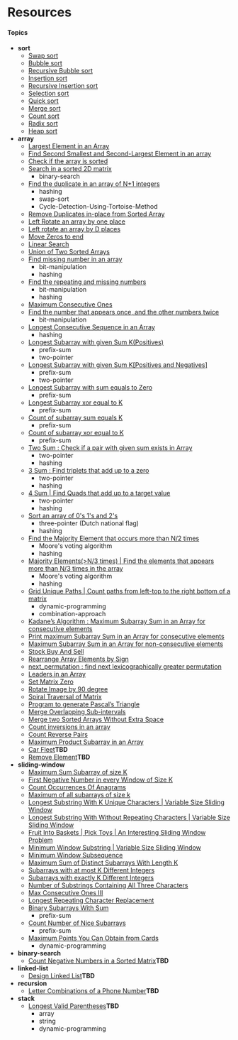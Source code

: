 # Resources

#### Topics
- **sort**
  - [Swap sort](/src/com/algo/sort/SwapSort.java)
  - [Bubble sort](/src/com/algo/sort/BubbleSort.java)
  - [Recursive Bubble sort](/src/com/algo/sort/RecursiveBubbleSort.java)
  - [Insertion sort](/src/com/algo/sort/InsertionSort.java)
  - [Recursive Insertion sort](/src/com/algo/sort/RecursiveInsertionSort.java)
  - [Selection sort](/src/com/algo/sort/SelectionSort.java)
  - [Quick sort](/src/com/algo/sort/QuickSort.java)
  - [Merge sort](/src/com/algo/sort/MergeSort.java)
  - [Count sort](/src/com/algo/sort/CountSort.java)
  - [Radix sort](/src/com/algo/sort/RadixSort.java)
  - [Heap sort](/src/com/algo/sort/HeapSort.java)
- **array**
  - [Largest Element in an Array](/src/com/ds/array/LargestElementInArray.java)
  - [Find Second Smallest and Second-Largest Element in an array](/src/com/ds/array/SecondLargestElementInArray.java)
  - [Check if the array is sorted](/src/com/ds/array/CheckIfArrayIsSortedAndRotated.java)
  - [Search in a sorted 2D matrix](/src/com/ds/array/SearchInRowAndColumnSortedMatrix.java)
    - binary-search
  - [Find the duplicate in an array of N+1 integers](/src/com/ds/array/FindDuplicateNumber.java)
    - hashing
    - swap-sort
    - Cycle-Detection-Using-Tortoise-Method
  - [Remove Duplicates in-place from Sorted Array](/src/com/ds/array/RemoveDuplicateFromSortedArray.java)
  - [Left Rotate an array by one place](/src/com/ds/array/LeftRotateByOne.java)
  - [Left rotate an array by D places](/src/com/ds/array/LeftRotateArray.java)
  - [Move Zeros to end](/src/com/ds/array/MovesZeroToEnd.java)
  - [Linear Search](/src/com/ds/array/LinearSearch.java)
  - [Union of Two Sorted Arrays](/src/com/ds/array/UnionOfTwoSortedArrays.java)
  - [Find missing number in an array](/src/com/ds/array/FindMissingNumberInAnArray.java) 
    - bit-manipulation
    - hashing
  - [Find the repeating and missing numbers](/src/com/ds/array/RepeatAndMissingNumber.java)
    - bit-manipulation
    - hashing
  - [Maximum Consecutive Ones](/src/com/ds/array/MaxConsecutiveOnes.java)
  - [Find the number that appears once, and the other numbers twice](/src/com/ds/array/FindTheNumberAppearsOnlyOnce.java)
    - bit-manipulation
  - [Longest Consecutive Sequence in an Array](/src/com/ds/array/LongestConsecutiveSequence.java)
    - hashing
  - [Longest Subarray with given Sum K(Positives)](/src/com/ds/array/LongestSubarrayWithSumEqualsK_1.java)
    - prefix-sum
    - two-pointer
  - [Longest Subarray with given Sum K[Positives and Negatives]](/src/com/ds/array/LongestSubarrayWithSumEqualsK_2.java)
    - prefix-sum
    - two-pointer
  - [Longest Subarray with sum equals to Zero](/src/com/ds/array/LongestSubarrayWithSumEqualsZero.java)
    - prefix-sum
  - [Longest Subarray xor equal to K](/src/com/ds/array/LongestSubarrayXorEqualToK.java)
    - prefix-sum
  - [Count of subarray sum equals K](/src/com/ds/array/CountOfSubarraySumEqualsK.java)
    - prefix-sum
  - [Count of subarray xor equal to K](/src/com/ds/array/CountOfSubarrayXorEqualToK.java)
    - prefix-sum
  - [Two Sum : Check if a pair with given sum exists in Array](/src/com/ds/array/TwoSum.java)
    - two-pointer
    - hashing
  - [3 Sum : Find triplets that add up to a zero](/src/com/ds/array/ThreeSum.java)
    - two-pointer
    - hashing
  - [4 Sum | Find Quads that add up to a target value](/src/com/ds/array/FourSum.java)
    - two-pointer
    - hashing
  - [Sort an array of 0's 1's and 2's](/src/com/ds/array/SortZeroOneTwo.java)
    - three-pointer (Dutch national flag)
    - hashing
  - [Find the Majority Element that occurs more than N/2 times](/src/com/ds/array/MajorityElementsNby2.java)
    - Moore's voting algorithm
    - hashing
  - [Majority Elements(>N/3 times) | Find the elements that appears more than N/3 times in the array](/src/com/ds/array/MajorityElementsNby3.java)
    - Moore's voting algorithm
    - hashing
  - [Grid Unique Paths | Count paths from left-top to the right bottom of a matrix](/src/com/ds/array/GridUniquePaths.java)
    - dynamic-programming
    - combination-approach
  - [Kadane’s Algorithm : Maximum Subarray Sum in an Array for consecutive elements](/src/com/ds/array/MaxSumForConsecutiveElements.java)
  - [Print maximum Subarray Sum in an Array for consecutive elements](/src/com/ds/array/PrintMaxSumForConsecutiveElements.java)
  - [Maximum Subarray Sum in an Array for non-consecutive elements](/src/com/ds/array/MaxSumForNonConsecutiveElements.java)
  - [Stock Buy And Sell](/src/com/ds/array/BuyAndSellStock.java)
  - [Rearrange Array Elements by Sign](/src/com/ds/array/RearrangeArrayElementsBySign.java)
  - [next_permutation : find next lexicographically greater permutation](/src/com/ds/array/NextPermutation.java)
  - [Leaders in an Array](/src/com/ds/array/LeadersInAnArray.java)
  - [Set Matrix Zero](/src/com/ds/array/SetMatrixToZero.java)
  - [Rotate Image by 90 degree](/src/com/ds/array/RotateMatrix.java)
  - [Spiral Traversal of Matrix](/src/com/ds/array/SpiralTraversalOfMatrix.java)
  - [Program to generate Pascal’s Triangle](/src/com/ds/array/PascalTriangle.java)
  - [Merge Overlapping Sub-intervals](/src/com/ds/array/MergeOverlappingSubIntervals.java)
  - [Merge two Sorted Arrays Without Extra Space](/src/com/ds/array/MergeTwoSortedArraysWithoutExtraSpace.java)
  - [Count inversions in an array](/src/com/ds/array/CountInversionInArray.java)
  - [Count Reverse Pairs](/src/com/ds/array/ReversePairs.java)
  - [Maximum Product Subarray in an Array](/src/com/ds/array/MaximumProductSubarrayInAnArray.java)
  - [Car Fleet](/src/com/ds/array/CarFleet.java)**TBD**
  - [Remove Element](/src/com/ds/array/RemoveElement.java)**TBD**
- **sliding-window**
  - [Maximum Sum Subarray of size K](/src/com/ds/slidingwindow/MaximumSumSubarrayOfSizeK.java)
  - [First Negative Number in every Window of Size K](/src/com/ds/slidingwindow/FirstNegativeNumberInEveryWindowOfSizeK.java)
  - [Count Occurrences Of Anagrams](/src/com/ds/slidingwindow/CountOfAnagrams.java)
  - [Maximum of all subarrays of size k](/src/com/ds/slidingwindow/MaximumOfAllSubarraysOfSizeK.java)
  - [Longest Substring With K Unique Characters | Variable Size Sliding Window](/src/com/ds/slidingwindow/LargestSubstringWithKUniqueCharacters.java)
  - [Longest Substring With Without Repeating Characters | Variable Size Sliding Window](/src/com/ds/slidingwindow/LongestSubstringWithoutRepeatingCharacters.java)
  - [Fruit Into Baskets | Pick Toys | An Interesting Sliding Window Problem](/src/com/ds/slidingwindow/FruitIntoBaskets.java)
  - [Minimum Window Substring | Variable Size Sliding Window](/src/com/ds/slidingwindow/MinimumWindowSubstring.java)
  - [Minimum Window Subsequence](/src/com/ds/slidingwindow/MinimumWindowSubsequence.java)
  - [Maximum Sum of Distinct Subarrays With Length K](/src/com/ds/slidingwindow/MaximumSumOfDistinctSubarraysWithLengthK.java)
  - [Subarrays with at most K Different Integers](/src/com/ds/slidingwindow/SubarrayWithAtMostKDifferentIntegers.java)
  - [Subarrays with exactly K Different Integers](/src/com/ds/slidingwindow/SubarrayWithExactlyKDifferentIntegers.java)
  - [Number of Substrings Containing All Three Characters](/src/com/ds/slidingwindow/NumberOfSubstringsContainingAllThreeCharacters.java)
  - [Max Consecutive Ones III](/src/com/ds/slidingwindow/MaxConsecutiveOnes3.java)
  - [Longest Repeating Character Replacement](/src/com/ds/slidingwindow/LongestRepeatingCharacterReplacement.java)
  - [Binary Subarrays With Sum](/src/com/ds/slidingwindow/BinarySubarraysWithSum.java)
    - prefix-sum
  - [Count Number of Nice Subarrays](/src/com/ds/slidingwindow/CountNumberOfNiceSubarrays.java)
    - prefix-sum
  - [Maximum Points You Can Obtain from Cards](/src/com/ds/slidingwindow/MaximumPointsYouCanObtainFromCards.java)
    - dynamic-programming
- **binary-search**
  - [Count Negative Numbers in a Sorted Matrix](/src/com/ds/binarysearch/CountNegativeNumbersInSortedMatrix.java)**TBD**
- **linked-list**
  - [Design Linked List](/src/com/ds/linkedlist/DesignLinkedList.java)**TBD**
- **recursion**
  - [Letter Combinations of a Phone Number](/src/com/ds/recursion/LetterCombinationsOfAPhoneNumber.java)**TBD**
- **stack**
  - [Longest Valid Parentheses](/src/com/ds/stack/LongestValidParenthesis.java)**TBD**
    - array
    - string
    - dynamic-programming